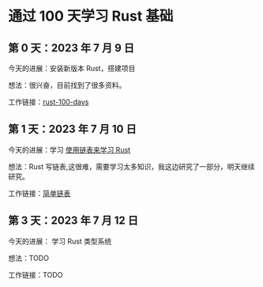 # 通过 100 天学习 Rust 基础

## 第 0 天：2023 年 7 月 9 日
今天的进展：安装新版本 Rust，搭建项目

想法：很兴奋，目前找到了很多资料。

工作链接：[rust-100-days](https://github.com/wsafight/rust-100-days)

## 第 1 天：2023 年 7 月 10 日
今天的进展：学习 [使用链表来学习 Rust](https://rust-unofficial.github.io/too-many-lists/)

想法：Rust 写链表,这很难，需要学习太多知识，我这边研究了一部分，明天继续研究。

工作链接：[简单链表](https://github.com/wsafight/rust-100-days/blob/main/code/lists/src/first.rs)

## 第 3 天：2023 年 7 月 12 日
今天的进展： 学习 Rust 类型系统

想法：TODO

工作链接：TODO